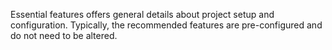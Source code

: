 Essential features offers general details about project setup and configuration. Typically, the recommended features are pre-configured and do not need to be altered.